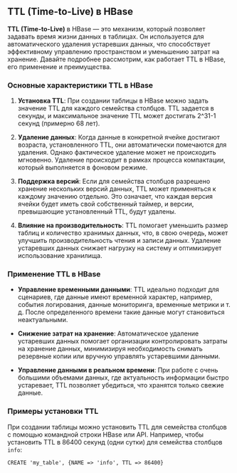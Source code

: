 ## TTL (Time-to-Live) в HBase

**TTL (Time-to-Live)** в HBase — это механизм, который позволяет задавать время жизни данных в таблицах. Он используется для автоматического удаления устаревших данных, что способствует эффективному управлению пространством и уменьшению затрат на хранение. Давайте подробнее рассмотрим, как работает TTL в HBase, его применение и преимущества.

### Основные характеристики TTL в HBase

1. **Установка TTL**: При создании таблицы в HBase можно задать значение TTL для каждого семейства столбцов. TTL задается в секунды, и максимальное значение TTL может достигать 2^31-1 секунд (примерно 68 лет).

2. **Удаление данных**: Когда данные в конкретной ячейке достигают возраста, установленного TTL, они автоматически помечаются для удаления. Однако фактическое удаление может не происходить мгновенно. Удаление происходит в рамках процесса компактации, который выполняется в фоновом режиме.

3. **Поддержка версий**: Если для семейства столбцов разрешено хранение нескольких версий данных, TTL может применяться к каждому значению отдельно. Это означает, что каждая версия ячейки будет иметь свой собственный таймер, и версии, превышающие установленный TTL, будут удалены.

4. **Влияние на производительность**: TTL помогает уменьшить размер таблиц и количество хранимых данных, что, в свою очередь, может улучшить производительность чтения и записи данных. Удаление устаревших данных снижает нагрузку на систему и оптимизирует использование хранилища.

### Применение TTL в HBase

- **Управление временными данными**: TTL идеально подходит для сценариев, где данные имеют временной характер, например, события логирования, данные мониторинга, временные метрики и т. д. После определенного времени такие данные могут становиться неактуальными.

- **Снижение затрат на хранение**: Автоматическое удаление устаревших данных помогает организации контролировать затраты на хранение данных, минимизируя необходимость снимать резервные копии или вручную управлять устаревшими данными.

- **Управление данными в реальном времени**: При работе с очень большими объемами данных, где актуальность информации быстро устаревает, TTL позволяет убедиться, что хранятся только свежие данные.

### Примеры установки TTL

При создании таблицы можно установить TTL для семейства столбцов с помощью командной строки HBase или API. Например, чтобы установить TTL в 86400 секунд (одни сутки) для семейства столбцов `info`:

```shell
CREATE 'my_table', {NAME => 'info', TTL => 86400}
```